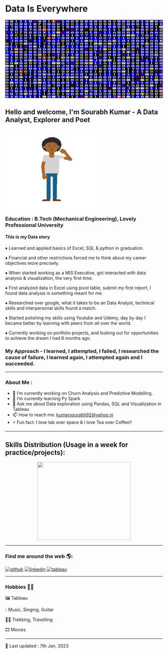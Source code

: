 # Data Is Everywhere
<p align = "right"><img src= "https://github.com/sou7500/sou7500/blob/main/giphy.gif" width = "1000" height="250"/></p>

## Hello and welcome, I'm Sourabh Kumar - A Data Analyst, Explorer and Poet

<p align = "left"><img src="https://github.com/sou7500/sou7500/blob/main/11-56-56-209_512.webp" width="300" height="250"/></p>

### Education : B.Tech (Mechanical Engineering), Lovely Professional University

#### This is my Data story

♦ Learned and applied basics of Excel, SQL & python in graduation.

♦ Financial and other restrictions forced me to think about my career objectives more precisely.

♦ When started working as a MIS Executive, got interacted with data analysis & visualization, the very first time.

♦ First analyzed data in Excel using pivot table, submit my first report, I found data analysis is something meant for me.

♦ Researched over google, what it takes to be an Data Analyst, technical skills and interpersonal skills found a match.

♦ Started polishing my skills using Youtube and Udemy, day by day I became better by learning with peers from all over the world.

♦ Currently working on portfolio projects, and looking out for opportunities to achieve the dream I had 8 months ago.

### My Approach -  I learned, I attempted, I failed, I researched the cause of failure, I learned again, I attempted again and I succeeded.

----

### About Me :

- 🔭 I’m currently working on Churn Analysis and Predictive Modelling.
- 🌱 I’m currently learning Py Spark
- 💬 Ask me about Data exploration using Pandas, SQL and Visualization in Tableau 
- 📫 How to reach me: kumarsourabh92@yahoo.in 
- ⚡ Fun fact: I love tab over space & I love Tea over Coffee!! 

-----

## Skills Distribution (Usage in a week for practice/projects): 

<p align ="center"><img src="https://user-images.githubusercontent.com/109259266/208537040-ff92d320-b3aa-4816-ba6f-d30d5393ad4f.png" width ="300"  height="250"></p>

------




### Find me around the web 🌎: 

[<img src='https://user-images.githubusercontent.com/109259266/208538083-c823d701-9c96-40e9-8e47-af6cc03d6150.png' alt='github' height='70'>](https://github.com/Sou7500)  [<img src='https://user-images.githubusercontent.com/109259266/208538362-37ef372c-befd-4a3d-9ba1-d18f1fd2f64b.png' alt='linkedin' height='70'>](https://www.linkedin.com/in/Sou7500/)  [<img src='https://user-images.githubusercontent.com/109259266/208538650-8628eeb3-5621-4fcd-9ed8-4f8d4b2e4b0c.png' alt='tableau' height='60'>](https://public.tableau.com/app/profile/sourabh3075)  

-----
### Hobbies 🙋‍♂️

🖼 Tableau

💧  Music, Singing, Guitar

🏃‍♂️ Trekking, Travelling

🎞 Movies

-----


🔋 Last updated : 7th Jan, 2023



